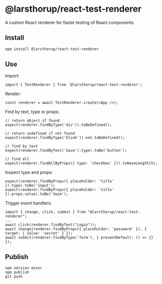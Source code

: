 # @larsthorup/react-test-renderer

A custom React renderer for faster testing of React components

## Install

```sh
npm install @larsthorup/react-test-renderer
```

## Use

Import:

```tsx
import { TestRenderer } from '@larsthorup/react-test-renderer';
```

Render:

```tsx
const renderer = await TestRenderer.create(<App />);
```

Find by text, type or props:

```tsx
// return object if found
expect(renderer.findByType('div')).toBeDefined();

// return undefined if not found
expect(renderer.findByType('blink')).not.toBeDefined();

// find by text
expect(renderer.findByText('Save').type).toBe('button');

// find all
expect(renderer.findAllByProps({ type: 'checkbox' })).toHaveLength(5);
```

Inspect type and props:

```tsx
expect(renderer.findByProps({ placeholder: 'title' }).type).toBe('input');
expect(renderer.findByProps({ placeholder: 'title' }).props.value).toBe('Swim');
```

Trigger event handlers:

```tsx
import { change, click, submit } from "@larsthorup/react-test-renderer";
...
await click(renderer.findByText("Login"));
await change(renderer.findByProps({ placeholder: 'password' }), { target: { value: 'secret' } });
await submit(renderer.findByType('form'), { preventDefault: () => {} });
```

## Publish

```
npm version minor
npm publish
git push
```

